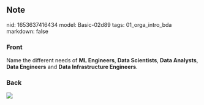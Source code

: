 ## Note
nid: 1653637416434
model: Basic-02d89
tags: 01_orga_intro_bda
markdown: false

### Front
Name the different needs of <b>ML Engineers</b>, <b>Data
Scientists</b>, <b>Data Analysts</b>, <b>Data Engineers</b> and
<b>Data Infrastructure Engineers</b>.

### Back
<img src="paste-d173f619e37809ce2313068448aed45901273692.jpg">
